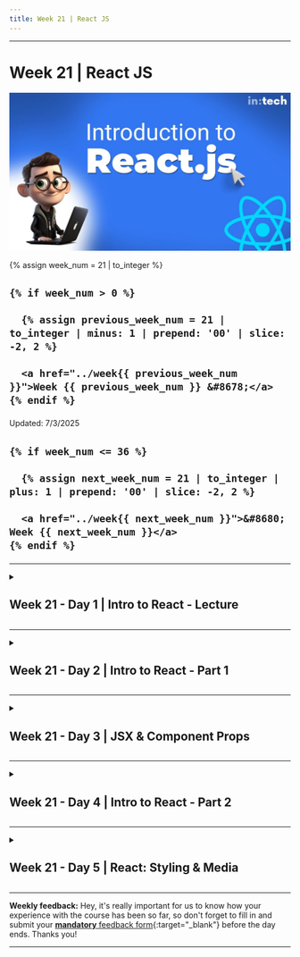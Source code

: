 ```yaml
---
title: Week 21 | React JS
---
```


<hr class="mb-0">

<h1 id="{{ Week 21-React JS | slugify }}">
  <span class="week-prefix">Week 21 |</span> React JS
</h1>

<img src="assets/introduction-to-react.jpg" />

<div class="week-controls">

  {% assign week_num = 21 | to_integer %}

  <h2 class="week-controls__previous_week">

    {% if week_num > 0 %}

      {% assign previous_week_num = 21 | to_integer | minus: 1 | prepend: '00' | slice: -2, 2 %}

      <a href="../week{{ previous_week_num }}">Week {{ previous_week_num }} &#8678;</a>
    {% endif %}

  </h2>

  <span>Updated: 7/3/2025</span>

  <h2 class="week-controls__next_week">

    {% if week_num <= 36 %}

      {% assign next_week_num = 21 | to_integer | plus: 1 | prepend: '00' | slice: -2, 2 %}

      <a href="../week{{ next_week_num }}">&#8680; Week {{ next_week_num }}</a>
    {% endif %}

  </h2>

</div>

---

<!-- Week 21 - Day 1 | Intro to React - Lecture -->
<details markdown="1">
  <summary>
    <h2>
      <span class="summary-day">Week 21 - Day 1</span> | Intro to React - Lecture</h2>
  </summary>

### Schedule

  - **Watch the lectures**
  - **Study the suggested material**
  - **Practice on the topics and share your questions**

### Study Plan

  Your instructor will share the video lectures with you. Here are the topics covered:

  - **Part 1:** 
    - History
    - Front-End Frameworks
    - Abstractions
    - Modularization
    - Custom elements
    - Reusability
    - Single Responsibility Principle
    - Higher Abstraction Thinking
    - JSX & Transpilers
    - Adding React to a Website
    - React Core, React DOM & React Native
    - Babel
    - Creating a Component

  - **Part 2:** 
    - Layout
    - Tidied markup
    - React project setup && frameworks
    - Vite setup
    - React Strick Mode
    - Steps for Component creation
    - React Fragments

  You can find the lecture code (created using `vite`) [here](https://github.com/in-tech-gration/WDX-180/tree/main/curriculum/week21/assets/day01/code){:target="_blank"} and the lecture diagrams [here](https://github.com/in-tech-gration/WDX-180/tree/main/curriculum/week21/assets/day01/diagrams){:target="_blank"}.

  **Lecture Notes & Questions:**

  - **ALWAYS** develop JS apps with the Browser console open  
  - Use the **.jsx** extension in files that use JSX. For plain JS files, you can stick with the **.js**  
  - How to include a folder inside a VSCode workspace from the CLI?  
    - `code -a some_folder/path`  
  - Avoid duplicate folders when creating a new React project using Vite: you **do not need to create a new folder manually** *(e.g. mkdir my-react-project)*. The npm create vite command will do this automatically.

  **Questions:**  

  - *When should we use the self-closing syntax vs the open/closing tags with Components?*  
    - Use `<SelfClosing />` when no content is required  
    - Use `<OpenClose>`When content is between the tags`</OpenClose>`  
  - *Does **`<React.StrictMode>`** end up in production build when using Vite?*  
    - According to the [React docs](https://react.dev/reference/react/StrictMode#enabling-strict-mode-for-entire-app){:target="_blank"}: *“All of these checks are development-only and do not impact the production build.”*  
  - *Can Vite optimize images automatically?*  
    - There seems to be a plugin available: [https://github.com/FatehAK/vite-plugin-image-optimizer](https://github.com/FatehAK/vite-plugin-image-optimizer){:target="_blank"}  
  - *What about WebVitals in Vite?*  
  - *What is the `<></>` syntax?*  
    - It’s called the [**React Fragment**](https://react.dev/reference/react/Fragment){:target="_blank"}  
  - *Can we turn a PWA into an Android app?*  
    - There seems to be an app created by Google called [BubbleWrap](https://www.youtube.com/watch?v=QJlbMfW3jPc){:target="_blank"}

  **References & Resources:**

  - The [old React docs](https://legacy.reactjs.org/){:target="_blank"} (Outdated, but useful from time to time.)  
  - The [new React docs](https://react.dev/){:target="_blank"} (Preferred. Make sure to bookmark!)  
  - Browser Extension for drawing on the page: [**Page Marker Draw on Web**](https://chromewebstore.google.com/detail/page-marker-draw-on-web/jfiihjeimjpkpoaekpdpllpaeichkiod){:target="_blank"}  
  - [**Progressive Web Apps**](https://web.dev/explore/progressive-web-apps){:target="_blank"} *(before going deeper into the native mobile application development, you might want to check this first.)*  
  - [**ElectronJS**](https://www.electronjs.org/){:target="_blank"} *(mentioned during the lecture)* allows you to developer Desktop apps (that do not require a browser) using HTML, CSS and JS (+JS libraries like React). VSCode, Skype, Slack and other applications are ElectronJS apps.  
  - [Add React in a minute](https://legacy.reactjs.org/docs/add-react-to-a-website.html#add-react-in-one-minute){:target="_blank"} (a bit outdated, from the old docs)  
  - [ReactPDF](https://react-pdf.org/){:target="_blank"}  
  - [ReactThreeFiber](https://github.com/pmndrs/react-three-fiber){:target="_blank"} (for rendering 3D graphics)  
  - [Remotion](https://www.remotion.dev/){:target="_blank"}: create videos using React  
  - [WebNapkin](https://webnapkin.netlify.app/){:target="_blank"}: a simple drawing tool (work-in-progress) made in React  
  - Optimizing images (for free): [**TinyPNG**](https://tinypng.com/){:target="_blank"} *(also **supports other formats such as JPG** not just PNG)*  
    - If you have a Mac, you can also use [ImageOptim](https://imageoptim.com/mac){:target="_blank"}  
  - How can you create a new React project?  
    - Using Vite: **npm create vite@latest**  
    - Using Create-React-App (CRA): **npx create-react-app my-app**  
    - Using Next.js (full-stack framework. Make sure that you need the extra baggage that comes with it)  
    - Using Gatsby (full-stack framework)  
    - Using Webpack (quite hard. Use it only if you want full and total control and configuration over the development process)  
  - Vite project structure:  
    - **node_modules/**: npm dependencies  
    - **public/**: static files  
    - **src/**: where all the application code lives  
    -   **assets/**: static assets and resources, e.g. images that will be imported dynamically (through *import()*)  
    - The src folder should be your main focus

<!-- Summary -->

<!-- Exercises -->

<!-- Extra Resources -->

<!-- Sources and Attributions -->
  
</details>

<hr class="mt-1">

<!-- Week 21 - Day 2 | Intro to React - Part 1 -->
<details markdown="1">
  <summary>
    <h2>
      <span class="summary-day">Week 21 - Day 2</span> | Intro to React - Part 1</h2>
  </summary>

### Schedule

  - [Study](#study-plan-NN)

### Study Plan

  **Intro to React / Part 1**

  ![](./assets/react-quick-girl.png)

  - How to create and nest components
  - How to add markup and styles
  - How to display data
  - How to render conditions and lists

## Creating and nesting components 



React apps are made out of *components*. A component is a piece of the UI (user interface) that has its own logic and appearance. A component can be as small as a button, or as large as an entire page.

React components are JavaScript functions that return markup:

```jsx
function MyButton() {
  return (
    <button>I'm a button</button>
  );
}
```

Now that you've declared `MyButton`, you can nest it into another component:

<!-- ```js {5} -->


```jsx
export default function MyApp() {
  return (
    <div>
      <h1>Welcome to my app</h1>
      <MyButton />
    </div>
  );
}
```

Notice that `<MyButton />` starts with a capital letter. That's how you know it's a React component. React component names must always start with a capital letter, while HTML tags must be lowercase.

Have a look at the result by running it locally.

<!-- <Sandpack> 

```jsx
function MyButton() {
  return (
    <button>
      I'm a button
    </button>
  );
}

export default function MyApp() {
  return (
    <div>
      <h1>Welcome to my app</h1>
      <MyButton />
    </div>
  );
}
```

</Sandpack> -->



The `export default` keywords specify the main component in the file. If you're not familiar with some piece of JavaScript syntax, [MDN](https://developer.mozilla.org/en-US/docs/web/javascript/reference/statements/export){:target="_blank"} and [javascript.info](https://javascript.info/import-export){:target="_blank"} have great references.

## Writing markup with JSX



The markup syntax you've seen above is called *JSX*. It is optional, but most React projects use JSX for its convenience. 

JSX is stricter than HTML. You have to close tags like `<br />`. Your component also can't return multiple JSX tags. You have to wrap them into a shared parent, like a `<div>...</div>` or an empty `<>...</>` wrapper:

<!-- ```js {3,6} -->


```jsx
function AboutPage() {
  return (
    <>
      <h1>About</h1>
      <p>Hello there.<br />How do you do?</p>
    </>
  );
}
```

If you have a lot of HTML to port to JSX, you can use an [online converter.](https://transform.tools/html-to-jsx){:target="_blank"}

## Adding styles



In React, you specify a CSS class with `className`. It works the same way as the HTML [`class`](https://developer.mozilla.org/en-US/docs/Web/HTML/Global_attributes/class){:target="_blank"} attribute:

```jsx
<img className="avatar" />
```

Then you write the CSS rules for it in a separate CSS file:

```css
/* In your CSS */
.avatar {
  border-radius: 50%;
}
```

React does not prescribe how you add CSS files. In the simplest case, you'll add a [`<link>`](https://developer.mozilla.org/en-US/docs/Web/HTML/Element/link){:target="_blank"} tag to your HTML. If you use a build tool or a framework, consult its documentation to learn how to add a CSS file to your project.

## Displaying data 



JSX lets you put markup into JavaScript. Curly braces let you "escape back" into JavaScript so that you can embed some variable from your code and display it to the user. For example, this will display `user.name`:

<!-- ```js {3} -->


```jsx
return (
  <h1>
    {user.name}
  </h1>
);
```

You can also "escape into JavaScript" from JSX attributes, but you have to use curly braces *instead of* quotes. For example, `className="avatar"` passes the `"avatar"` string as the CSS class, but `src={user.imageUrl}` reads the JavaScript `user.imageUrl` variable value, and then passes that value as the `src` attribute:

<!-- ```js {3,4} -->


```jsx
return (
  <img
    className="avatar"
    src={user.imageUrl}
  />
);
```

You can put more complex expressions inside the JSX curly braces too, for example, [string concatenation](https://javascript.info/operators#string-concatenation-with-binary){:target="_blank"}:

<!-- <Sandpack> -->



{% raw %}

```jsx
const user = {
  name: 'Hedy Lamarr',
  imageUrl: 'https://i.imgur.com/yXOvdOSs.jpg',
  imageSize: 90,
};

export default function Profile() {
  return (
    <>
      <h1>{user.name}</h1>
      <img
        className="avatar"
        src={user.imageUrl}
        alt={'Photo of ' + user.name}
        style={{
          width: user.imageSize,
          height: user.imageSize
        }}
      />
    </>
  );
}
```

{% endraw %}

```css
.avatar {
  border-radius: 50%;
}

.large {
  border: 4px solid gold;
}
```

<!-- </Sandpack> -->



{% raw %}

In the above example, `style={{}}` is not a special syntax, but a regular `{}` object inside the `style={ }` JSX curly braces. You can use the `style` attribute when your styles depend on JavaScript variables.

{% endraw %}

## Conditional rendering



In React, there is no special syntax for writing conditions. Instead, you'll use the same techniques as you use when writing regular JavaScript code. For example, you can use an [`if`](https://developer.mozilla.org/en-US/docs/Web/JavaScript/Reference/Statements/if...else){:target="_blank"} statement to conditionally include JSX:

```jsx
let content;
if (isLoggedIn) {
  content = <AdminPanel />;
} else {
  content = <LoginForm />;
}
return (
  <div>
    {content}
  </div>
);
```

If you prefer more compact code, you can use the [conditional `?` operator.](https://developer.mozilla.org/en-US/docs/Web/JavaScript/Reference/Operators/Conditional_Operator){:target="_blank"} Unlike `if`, it works inside JSX:

```jsx
<div>
  {isLoggedIn ? (
    <AdminPanel />
  ) : (
    <LoginForm />
  )}
</div>
```

When you don't need the `else` branch, you can also use a shorter [logical `&&` syntax](https://developer.mozilla.org/en-US/docs/Web/JavaScript/Reference/Operators/Logical_AND#short-circuit_evaluation){:target="_blank"}:

```jsx
<div>
  {isLoggedIn && <AdminPanel />}
</div>
```

All of these approaches also work for conditionally specifying attributes. If you're unfamiliar with some of this JavaScript syntax, you can start by always using `if...else`.

## Rendering lists 



You will rely on JavaScript features like [`for` loop](https://developer.mozilla.org/en-US/docs/Web/JavaScript/Reference/Statements/for){:target="_blank"} and the [array `map()` function](https://developer.mozilla.org/en-US/docs/Web/JavaScript/Reference/Global_Objects/Array/map){:target="_blank"} to render lists of components.

For example, let's say you have an array of products:

```jsx
const products = [
  { title: 'Cabbage', id: 1 },
  { title: 'Garlic', id: 2 },
  { title: 'Apple', id: 3 },
];
```

Inside your component, use the `map()` function to transform an array of products into an array of `<li>` items:

```jsx
const listItems = products.map(product =>
  <li key={product.id}>
    {product.title}
  </li>
);

return (
  <ul>{listItems}</ul>
);
```

Notice how `<li>` has a `key` attribute. For each item in a list, you should pass a string or a number that uniquely identifies that item among its siblings. Usually, a key should be coming from your data, such as a database ID. React uses your keys to know what happened if you later insert, delete, or reorder the items.

<!-- <Sandpack> -->



{% raw %}

```jsx
const products = [
  { title: 'Cabbage', isFruit: false, id: 1 },
  { title: 'Garlic', isFruit: false, id: 2 },
  { title: 'Apple', isFruit: true, id: 3 },
];

export default function ShoppingList() {
  const listItems = products.map(product =>
    <li
      key={product.id}
      style={{
        color: product.isFruit ? 'magenta' : 'darkgreen'
      }}
    >
      {product.title}
    </li>
  );

  return (
    <ul>{listItems}</ul>
  );
}
```

{% endraw %}

<!-- </Sandpack> -->



<!-- Summary -->

### Exercises

  Complete the following coding challenges:

  - [BackChat](https://github.com/in-tech-gration/WDX-180/blob/main/curriculum/modules/javascript/frameworks/react/exercises/BackChat/README.md){:target="_blank"}
  - [Holy Grail](https://github.com/in-tech-gration/WDX-180/blob/main/curriculum/modules/javascript/frameworks/react/exercises/HolyGrail/README.md){:target="_blank"}

  **IMPORTANT:** Make sure to complete all the tasks found in the **daily Progress Sheet** and update the sheet accordingly. Once you've updated the sheet, don't forget to `commit` and `push`. The progress draft sheet for this day is: **/user/week21/progress/progress.draft.w21.d02.csv**

  You should **NEVER** update the `draft` sheets directly, but rather work on a copy of them according to the instructions [found here](../week01/resources/PROGRESS-WORKFLOW.md).


### Extra Resources

- [Who was Hedy Lamar?](https://www.youtube.com/watch?v=_rlXHNeQD-s){:target="_blank"}
- Vimeo trailers you can embed without login: [https://vimeo.com/ondemand/browse](https://vimeo.com/ondemand/browse){:target="_blank"}

### Sources and Attributions

- [https://react.dev/learn](https://react.dev/learn){:target="_blank"}

---



> **Questions, comments, suggestions? Please leave them on the comment section below.**



<script src="https://utteranc.es/client.js"
  repo="in-tech-gration/WDX-180"
  issue-term="pathname"
  theme="github-dark"
  crossorigin="anonymous"
  async>
</script>
  
</details>

<hr class="mt-1">

<!-- Week 21 - Day 3 | JSX & Component Props -->
<details markdown="1">
  <summary>
    <h2>
      <span class="summary-day">Week 21 - Day 3</span> | JSX & Component Props</h2>
  </summary>

### Schedule

  - **Watch the lectures**
  - **Study the suggested material**
  - **Practice on the topics and share your questions**

### Study Plan

  ![](./assets/day03/How.React.Works.png)

  Your instructor will share the video lectures with you. Here are the topics covered:

  - **Part 1:** Lecture Topics (**thanks to Aris Giotis ❤️**)
    - How compilation works: 08:59
    - Question: same function with different output: 9:30
    - Why to use tsx in StackBlitz: 12:13
    - ReactStrictMode removal: 14:04
    - The ! symbol in TypeScript (non-null): 17:18
    - The ts-nocheck directive: 19:42
    - The Chicken/egg function analogy: 21:22
    - Call the function: 22:38
    - How Babel works: 23:51
    - Nested components & Babel: 23:51
    - Can we use arrow functions: 30:00
    - Define component into their own file: 30:43
    - Returning JSX syntax vs function call: 33:01
    - Component in own file: 34:38
    - Export - import function: 36:31
    - Using JSX extension when importing: 41:11
    - Components with parameters: 43:59
    - Returning a single value: 49:19
    - JSX to JS transformer: 52:26
    - Discarded content: 57:58
    - Props: 58:41
    - Props.children: 1:04:27
    - Undefined: 1:10:01
    - Can you add an attribute: 1:11:21
    - Unexpected string rendering problem: 1:11:37
    - How JSX compiler works: 1:13:28
    - Switching modes: 1:14:25
    - XML mode: 1:14:35
    - Example walkthrough: 1:20:23
    - Think like "JS": 1:23:15
    - Counter of opening & closing tags: 1:23:55
    - RULE 2: ALWAYS CLOSE self-closing elements: 1:28:25
    - Linting: 1:28:25

  - **Part 2:** Lecture Topics (**thanks to Aris Giotis ❤️**)
    - Challenge: JS in HTML land: 03:32
    - The {} syntax in HTML mode: 04:41
    - (limited functionality) JS expressions: 6:26
    - What is a JS expression: 8:57
    - Can we use variables: 12:47
    - Replace static content: 15:04
    - Always close the self-closing tags: 18:12
    - Undefined and null are invisible: 18:33
    - typeof props.children: 19:44
    - What else is contained in props object: 19:59
    - HTML boolean attributes: 20:36
    - Supplying an attribute to a component (property injection): 20:47
    - Like passing different arguments on the props parameter: 20:42
    - Conditional checking: 23:50
    - Use default color: 23:34
    - Why the check uses typeof: 25:17
    - typeof always returns a string: 26:21
    - Question: 34:29
    - For any other value than string passed as props: 38:58
    - Passing a collection: 42:45
    - Channel component: 46:32
    - iframe HTML tag: 47:49
    - frameborder error: 54:33
    - HTML attributes to camelCase: 56:38
    - Error in JSX: 56:56
    - Template literals: 59:15
    - Exercise description: 1:02:38
    - Share & embed: 1:04:18

  You can find the lecture code [here](https://github.com/in-tech-gration/WDX-180/tree/main/curriculum/week21/assets/day03/code){:target="_blank"}

  **Lecture Notes & Questions:**

  VSCode shortcut: Use **Ctrl + `** => Minimize the Terminal

  **References & Resources:**

  - [**The JS Modules**](https://developer.mozilla.org/en-US/docs/Web/JavaScript/Guide/Modules){:target="_blank"}
  - [Online React jsx to javascript transformer using babel-cli](https://infoheap.com/online-react-jsx-to-javascript/){:target="_blank"}
  - [HTML-to-JSX](https://transform.tools/html-to-jsx){:target="_blank"}

### Summary

  - What does `React` teaches us?
    - **Encapsulation**
    - **Reusability**
    - **Composition & Composability**
    - The **DRY** Principle

### Exercises

  - Practice on `<YouTube />` Component
  - Create a `<Vimeo id="...">` Component

  ![](./assets/day03/Vimeo.1.jpg)
  ![](./assets/day03/Vimeo.2.jpg)

  **IMPORTANT:** Make sure to complete all the tasks found in the **daily Progress Sheet** and update the sheet accordingly. Once you've updated the sheet, don't forget to `commit` and `push`. The progress draft sheet for this day is: **/user/week21/progress/progress.draft.w21.d03.csv**

  You should **NEVER** update the `draft` sheets directly, but rather work on a copy of them according to the instructions [found here](../week01/resources/PROGRESS-WORKFLOW.md).


<!-- Extra Resources -->

<!-- Sources and Attributions -->
  
</details>

<hr class="mt-1">

<!-- Week 21 - Day 4 | Intro to React - Part 2 -->
<details markdown="1">
  <summary>
    <h2>
      <span class="summary-day">Week 21 - Day 4</span> | Intro to React - Part 2</h2>
  </summary>

### Schedule

  - [Study](#study-plan-NN)

### Study Plan

  **Intro to React / Part 2**

  ![](./assets/react-quick-girl.png)

  - How to respond to events and update the screen
  - How to share data between components

## Responding to events



You can respond to events by declaring *event handler* functions inside your components:

<!-- ```js {2-4,7} -->


```jsx
function MyButton() {
  function handleClick() {
    alert('You clicked me!');
  }

  return (
    <button onClick={handleClick}>
      Click me
    </button>
  );
}
```

Notice how `onClick={handleClick}` has no parentheses at the end! Do not _call_ the event handler function: you only need to *pass it down*. React will call your event handler when the user clicks the button.

## Updating the screen



Often, you'll want your component to "remember" some information and display it. For example, maybe you want to count the number of times a button is clicked. To do this, add *state* to your component.

First, import [`useState`](https://react.dev/reference/react/useState){:target="_blank"} from React:

```jsx
import { useState } from 'react';
```

Now you can declare a *state variable* inside your component:

```jsx
function MyButton() {
  const [count, setCount] = useState(0);
  // ...
```

You’ll get two things from `useState`: the current state (`count`), and the function that lets you update it (`setCount`). You can give them any names, but the convention is to write `[something, setSomething]`.

The first time the button is displayed, `count` will be `0` because you passed `0` to `useState()`. When you want to change state, call `setCount()` and pass the new value to it. Clicking this button will increment the counter:

<!-- ```js {5} -->


```jsx
function MyButton() {
  const [count, setCount] = useState(0);

  function handleClick() {
    setCount(count + 1);
  }

  return (
    <button onClick={handleClick}>
      Clicked {count} times
    </button>
  );
}
```

React will call your component function again. This time, `count` will be `1`. Then it will be `2`. And so on.

If you render the same component multiple times, each will get its own state. Try the following code below locally and click each button separately:

<!-- <Sandpack> -->



```jsx
import { useState } from 'react';

export default function MyApp() {
  return (
    <div>
      <h1>Counters that update separately</h1>
      <MyButton />
      <MyButton />
    </div>
  );
}

function MyButton() {
  const [count, setCount] = useState(0);

  function handleClick() {
    setCount(count + 1);
  }

  return (
    <button onClick={handleClick}>
      Clicked {count} times
    </button>
  );
}
```

```css
button {
  display: block;
  margin-bottom: 5px;
}
```

<!-- </Sandpack> -->



Notice how each button "remembers" its own `count` state and doesn't affect other buttons.

## Using Hooks



Functions starting with `use` are called *Hooks*. `useState` is a built-in Hook provided by React. You can find other built-in Hooks in the [API reference.](https://react.dev/reference/react){:target="_blank"} You can also write your own Hooks by combining the existing ones.

Hooks are more restrictive than other functions. You can only call Hooks *at the top* of your components (or other Hooks). If you want to use `useState` in a condition or a loop, extract a new component and put it there.

## Sharing data between components



In the previous example, each `MyButton` had its own independent `count`, and when each button was clicked, only the `count` for the button clicked changed:

![](./assets/react-hook-diagram-1.png)

However, often you'll need components to *share data and always update together*.

To make both `MyButton` components display the same `count` and update together, you need to move the state from the individual buttons "upwards" to the closest component containing all of them.

In this example, it is `MyApp`:

![](./assets/react-hook-diagram-2.png)

Now when you click either button, the `count` in `MyApp` will change, which will change both of the counts in `MyButton`. Here's how you can express this in code.

First, *move the state up* from `MyButton` into `MyApp`:

<!-- ```js {2-6,18} -->


```jsx
export default function MyApp() {
  const [count, setCount] = useState(0);

  function handleClick() {
    setCount(count + 1);
  }

  return (
    <div>
      <h1>Counters that update separately</h1>
      <MyButton />
      <MyButton />
    </div>
  );
}

function MyButton() {
  // ... we're moving code from here ...
}

```

Then, *pass the state down* from `MyApp` to each `MyButton`, together with the shared click handler. You can pass information to `MyButton` using the JSX curly braces, just like you previously did with built-in tags like `<img>`:

<!-- ```js {11-12} -->


```jsx
export default function MyApp() {
  const [count, setCount] = useState(0);

  function handleClick() {
    setCount(count + 1);
  }

  return (
    <div>
      <h1>Counters that update together</h1>
      <MyButton count={count} onClick={handleClick} />
      <MyButton count={count} onClick={handleClick} />
    </div>
  );
}
```

The information you pass down like this is called _props_. Now the `MyApp` component contains the `count` state and the `handleClick` event handler, and *passes both of them down as props* to each of the buttons.

Finally, change `MyButton` to *read* the props you have passed from its parent component:

<!-- ```js {1,3} -->


```jsx
function MyButton({ count, onClick }) {
  return (
    <button onClick={onClick}>
      Clicked {count} times
    </button>
  );
}
```

When you click the button, the `onClick` handler fires. Each button's `onClick` prop was set to the `handleClick` function inside `MyApp`, so the code inside of it runs. That code calls `setCount(count + 1)`, incrementing the `count` state variable. The new `count` value is passed as a prop to each button, so they all show the new value. This is called "lifting state up". By moving state up, you've shared it between components. Test the code below locally and see how the counters are updated together

<!-- <Sandpack> -->



```jsx
import { useState } from 'react';

export default function MyApp() {
  const [count, setCount] = useState(0);

  function handleClick() {
    setCount(count + 1);
  }

  return (
    <div>
      <h1>Counters that update together</h1>
      <MyButton count={count} onClick={handleClick} />
      <MyButton count={count} onClick={handleClick} />
    </div>
  );
}

function MyButton({ count, onClick }) {
  return (
    <button onClick={onClick}>
      Clicked {count} times
    </button>
  );
}
```

```css
button {
  display: block;
  margin-bottom: 5px;
}
```

<!-- </Sandpack> -->



<!-- Summary -->

<!-- Exercises -->

<!-- Extra Resources -->

### Sources and Attributions

- [https://react.dev/learn](https://react.dev/learn){:target="_blank"}

---



> **Questions, comments, suggestions? Please leave them on the comment section below.**



<script src="https://utteranc.es/client.js"
  repo="in-tech-gration/WDX-180"
  issue-term="pathname"
  theme="github-dark"
  crossorigin="anonymous"
  async>
</script>

  
</details>

<hr class="mt-1">

<!-- Week 21 - Day 5 | React: Styling & Media -->
<details markdown="1">
  <summary>
    <h2>
      <span class="summary-day">Week 21 - Day 5</span> | React: Styling & Media</h2>
  </summary>

### Schedule

  - **Watch the lectures**
  - **Study the suggested material**
  - **Practice on the topics and share your questions**

### Study Plan

  Your instructor will share the video lectures with you. Here are the topics covered:

  - **Part 1:** Lecture Topics (**thanks to Aris Giotis ❤️**) 
    - Question: What is the best tech stack: 23:10
    - Question: Translation API: 34:33
    - React questions: 37:39
    - Question: Resource about spread syntax: 40:48
    - Question: PropTypes: 50:16
    - classNames vs class: 58:48
    - console.log to fully trace your app: 1:13:08
    - Props drilling: 1:15:14
    - Spread operator: 1:20:01
    - 2 syntaxes: 1:23:21
    - No fragments for single element: 1:37:27
    - CSS classes & inline styling: 1:38:00
    - Explicit CSS import: 1:39:50
    - Global CSS & static + dynamic HTML: 1:41:57
    - Use CSS classes: 1:42:40

  - **Part 2:** Lecture Topics (**thanks to Aris Giotis ❤️**)
    - htmlFor attribute: 02:00
    - Codepen: Cookie notice snippet: 04:39
    - HTML to JSX online transformer: 05:41
    - JSX commenting: 06:33
    - HTML to JSX extension: 09:34
    - Inline styling: 12:46
    - Components can have any custom props: 25:29
    - camelCase: 27:46
    - Why use inline styling in React: 33:30
    - JSX is transformed into HTML: 41:53
    - Good practice: Avoid more cognitive load, use positive statements: 48:15
    - Undraw: 01:02:50
    - Importing img: 01:11:47
    - Question: Template literals: 01:21:49
    - HTML entity for apostrophe: 01:31:28
    - Conditional Rendering: 01:31:59
    - One solution: 01:31:59
    - Use && or ? : operators: 01:36:09
    - Question: When to use each operator: 01:40:50
    - Guard operator: 01:43:10
    - How && is working inside if statement: 01:48:10
    - Careful with falsy values in JSX: 01:51:07
    - MDN falsy values: 01:52:23
    - Exercise description: 01:58:16

  You can find the lecture code [here](){:target="_blank"}

  **Lecture Notes & Questions:**

  - **Tips**  
    - Avoid negation in conditionals (!isTrue => isFalse)  
      - A reminder to avoid negation as much as possible:  
        - Did you see the latest updates?  
        - **Yes, yes, I saw them!**  
        - Did you see the latest updates?  
        - **!No, !No, I saw them!**  
      - [https://medium.com/@Cuadraman/why-to-stop-writting-negavite-code-af5ffb17195](https://medium.com/@Cuadraman/why-to-stop-writting-negavite-code-af5ffb17195){:target="_blank"}  
    - Prefix your booleans with: `is`, `has`, etc.

  - **Questions**  
    - Use spread syntax with restraint. If you’re using it in every other component, something is wrong. Often, it indicates that you should split your components and pass children as JSX  
    - When we are declaring a Component function, using either arrow function or function declaration…  
    - `<span onClick={() => activateVideo()}></span>` => `<span onClick={activateVideo}></span>`  
    - How do we use SASS/SCSS in a React Vite project?  
      - 1) install the preprocessor: **npm install -D sass**  
      - 2) Just import your SCSS files: **import “./style.scss”**;

  **References & Resources:**

  - Study the logical &&: [MDN](https://developer.mozilla.org/en-US/docs/Web/JavaScript/Reference/Operators/Logical_AND){:target="_blank"}  
  - [Falsy values](https://developer.mozilla.org/en-US/docs/Glossary/Falsy){:target="_blank"}   
  - Understand: [Rest Parameters](https://developer.mozilla.org/en-US/docs/Web/JavaScript/Reference/Functions/rest_parameters){:target="_blank"} vs [Spread Syntax](https://developer.mozilla.org/en-US/docs/Web/JavaScript/Reference/Operators/Spread_syntax){:target="_blank"}  
  - [https://undraw.co/](https://undraw.co/){:target="_blank"} Open-source PNG and SVG illustrations  
  - HTML-to-JSX online: [https://transform.tools/html-to-jsx](https://transform.tools/html-to-jsx){:target="_blank"}  
  - VSCode Extension:Name: [**html to JSX**](https://marketplace.visualstudio.com/items?itemName=riazxrazor.html-to-jsx){:target="_blank"}  
  - Preprocessors (CSS-based languages):  
    - [https://lesscss.org/](https://lesscss.org/){:target="_blank"}  
    - [https://sass-lang.com/](https://sass-lang.com/){:target="_blank"}  
  - JSX: Special HTML attributes that have a different syntax  
    - **class**=”card” => **className**=”card”  
    - **for**=”email” => **htmlFor**=”email”  
    - There are no **<!-- html comments –\>**, just JS comments: **{\* js comments only */}**  
    -   **JSX inline styles:**  
      -   1) From HTML go into JS mode using {}  
      -   2) Supply the CSS rules in the form of an object  
      - 3) multi-word CSS properties must be converted to camelCase: font-size => fontSize, margin-bottom => marginBottom, background-size => backgroundSize

<!-- Summary -->

<!-- Exercises -->

<!-- Extra Resources -->

<!-- Sources and Attributions -->
  
</details>


<hr class="mt-1">

**Weekly feedback:** Hey, it's really important for us to know how your experience with the course has been so far, so don't forget to fill in and submit your [**mandatory** feedback form](https://forms.gle/S6Zg3bbS2uuwsSZF9){:target="_blank"} before the day ends. Thanks you!



---

<!-- COMMENTS: -->
<script src="https://utteranc.es/client.js"
  repo="in-tech-gration/WDX-180"
  issue-term="pathname"
  theme="github-dark"
  crossorigin="anonymous"
  async>
</script>